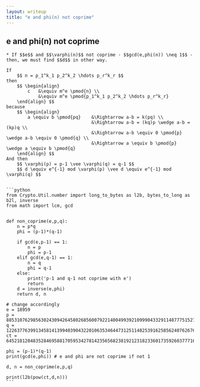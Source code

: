 ```yaml
---
layout: writeup
title: "e and phi(n) not coprime"
---
```


## e and phi(n) not coprime

	* If $$e$$ and $$\varphi(n)$$ not coprime - $$gcd(e,phi(n)) \neq 1$$ - then, we must find $$d$$ in other way.

	If 
		$$ n = p_1^k_1 p_2^k_2 \hdots p_r^k_r $$
	then
		$$ \begin{align}
			c 	&\equiv m^e \pmod{n} \\
				&\equiv m^e \pmod{p_1^k_1 p_2^k_2 \hdots p_r^k_r}
		\end{align} $$
	because
		$$ \begin{align} 
			a \equiv b \pmod{pq} 	&\Rightarrow a-b = k(pq) \\
									&\Rightarrow a-b = (kq)p \wedge a-b = (kp)q \\
									&\Rightarrow a-b \equiv 0 \pmod{p} \wedge a-b \equiv 0 \pmod{q} \\
									&\Rightarrow a \equiv b \pmod{p} \wedge a \equiv b \pmod{q}
		\end{align} $$
	And then
		$$ \varphi(p) = p-1 \vee \varphi(q) = q-1 $$
		$$ d \equiv e^{-1} mod \varphi(p) \vee d \equiv e^{-1} mod \varphi(q) $$


	```python
	from Crypto.Util.number import long_to_bytes as l2b, bytes_to_long as b2l, inverse
	from math import lcm, gcd


	def non_coprime(e,p,q):
		n = p*q
		phi = (p-1)*(q-1)

		if gcd(e,p-1) == 1:
			n = p
			phi = p-1
		elif gcd(e,q-1) == 1:
			n = q
			phi = q-1
		else:
			print('p-1 and q-1 not coprime with e')
			return
		d = inverse(e,phi)
		return d, n

	# change accordingly
	e = 18959
	p = 8853107629856302430942645802685600792214004993921099904332911487775152756152460899671437787731654521568200225685173143721860070387195312109191089843558621
	q = 12263776399134581413994039043220106353464473125114825391625856240762676598269365363349978019785253746863903410731653514543481130557521535535237879154364911
	ct = 64521812048352846958817059534278142356568238192123182336017359260377716295619478728140210232152018155950695896362673540987021049139829121799099909484852120051863107269165139203886417085008081775352265576110683356959797391197297615443422020648048621511483229468510937180464189390129089235915976695524813058244

	phi = (p-1)*(q-1)
	print(gcd(e,phi)) # e and phi are not coprime if not 1

	d, n = non_coprime(e,p,q)

	print(l2b(pow(ct,d,n)))
	```

